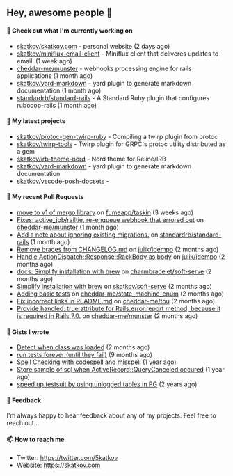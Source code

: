 ## Hey, awesome people 👋

#### 👷 Check out what I'm currently working on
 
- [skatkov/skatkov.com](https://github.com/skatkov/skatkov.com) - personal website (2 days ago) 
- [skatkov/miniflux-email-client](https://github.com/skatkov/miniflux-email-client) - Miniflux client that deliveres updates to email. (1 week ago) 
- [cheddar-me/munster](https://github.com/cheddar-me/munster) - webhooks processing engine for rails applications (1 month ago) 
- [skatkov/yard-markdown](https://github.com/skatkov/yard-markdown) - yard plugin to generate markdown documentation (1 month ago) 
- [standardrb/standard-rails](https://github.com/standardrb/standard-rails) - A Standard Ruby plugin that configures rubocop-rails (1 month ago)

#### 🌱 My latest projects
 
- [skatkov/protoc-gen-twirp-ruby](https://github.com/skatkov/protoc-gen-twirp-ruby) - Compiling a twirp plugin from protoc 
- [skatkov/twirp-tools](https://github.com/skatkov/twirp-tools) - Twirp plugin for GRPC&#39;s protoc utility distributed as a gem 
- [skatkov/irb-theme-nord](https://github.com/skatkov/irb-theme-nord) - Nord theme for Reline/IRB 
- [skatkov/yard-markdown](https://github.com/skatkov/yard-markdown) - yard plugin to generate markdown documentation 
- [skatkov/vscode-posh-docsets](https://github.com/skatkov/vscode-posh-docsets) - 


#### 🔨 My recent Pull Requests
 
- [move to v1 of mergo library](https://github.com/fumeapp/taskin/pull/9) on [fumeapp/taskin](https://github.com/fumeapp/taskin) (3 weeks ago) 
- [Fixes: active_job/railtie, re-enqueue webhook that errored out](https://github.com/cheddar-me/munster/pull/18) on [cheddar-me/munster](https://github.com/cheddar-me/munster) (1 month ago) 
- [Add a note about ignoring existing migrations.](https://github.com/standardrb/standard-rails/pull/48) on [standardrb/standard-rails](https://github.com/standardrb/standard-rails) (1 month ago) 
- [Remove braces from CHANGELOG.md](https://github.com/julik/idempo/pull/23) on [julik/idempo](https://github.com/julik/idempo) (2 months ago) 
- [Handle ActionDispatch::Response::RackBody as body](https://github.com/julik/idempo/pull/22) on [julik/idempo](https://github.com/julik/idempo) (2 months ago) 
- [docs: Simplify installation with brew](https://github.com/charmbracelet/soft-serve/pull/534) on [charmbracelet/soft-serve](https://github.com/charmbracelet/soft-serve) (2 months ago) 
- [Simplify installation with brew](https://github.com/skatkov/soft-serve/pull/1) on [skatkov/soft-serve](https://github.com/skatkov/soft-serve) (2 months ago) 
- [Adding basic tests](https://github.com/cheddar-me/state_machine_enum/pull/3) on [cheddar-me/state_machine_enum](https://github.com/cheddar-me/state_machine_enum) (2 months ago) 
- [Fix incorrect links in README.md](https://github.com/cheddar-me/tou/pull/1) on [cheddar-me/tou](https://github.com/cheddar-me/tou) (2 months ago) 
- [Provide handled: true attribute for Rails.error.report method, because it is  required in Rails 7.0.](https://github.com/cheddar-me/munster/pull/8) on [cheddar-me/munster](https://github.com/cheddar-me/munster) (2 months ago)

#### 📓 Gists I wrote
 
- [Detect when class was loaded](https://gist.github.com/642fe6f2abd7b756e2ca146dad4efe33) (2 months ago) 
- [run tests forever (until they fail)](https://gist.github.com/12617ad1fe45a1fc76bcac05e922868c) (9 months ago) 
- [Spell Checking with codespell and misspell](https://gist.github.com/abf49d80e98ac42b3cac397c9efc383f) (1 year ago) 
- [Store sample of sql when ActiveRecord::QueryCanceled occured](https://gist.github.com/17d1f53d38ea90c4a4c678197e682173) (1 year ago) 
- [speed up testsuit by using unlogged tables in PG](https://gist.github.com/e482617b2a1f9635738a0b66ec0cb327) (2 years ago)

#### 💬 Feedback
I'm always happy to hear feedback about any of my projects. Feel free to reach out...

#### 📫 How to reach me

- Twitter: https://twitter.com/5katkov 
- Website: https://skatkov.com
